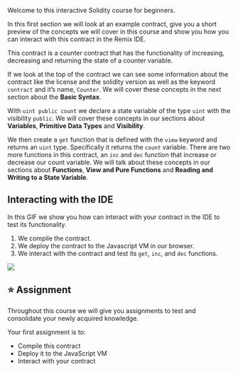 Welcome to this interactive Solidity course for beginners.

In this first section we will look at an example contract, give you a short preview of the concepts we will cover in this course and show you how you can interact with this contract in the Remix IDE.

This contract is a counter contract that has the functionality of increasing, decreasing and returning the state of a counter variable.

If we look at the top of the contract we can see some information about the contract like the license and the solidity version as well as the keyword `contract` and it’s name, `Counter`. We will cover these concepts in the next section about the **Basic Syntax**.

With `uint public count` we declare a state variable of the type `uint` with the visibility `public`. We will cover these concepts in our sections about **Variables**, **Primitive Data Types** and **Visibility**.  

We then create a `get` function that is defined with the `view` keyword and returns an `uint` type. Specifically it returns the `count` variable. There are two more functions in this contract, an `inc` and `dec` function that increase or decrease our count variable.
We will talk about these concepts in our sections about **Functions**, **View and Pure Functions** and **Reading and Writing to a State Variable**.

## Interacting with the IDE
In this GIF we show you how can interact with your contract in the IDE to test its functionality.

1. We compile the contract.
2. We deploy the contract to the Javascript VM in our browser.
3. We interact with the contract and test its `get`, `inc`, and `dec` functions.

![](https://i.imgur.com/6W4AHMZ.gif)

## ⭐️ Assignment
Throughout this course we will give you assignments to test and consolidate your newly acquired knowledge.

Your first assignment is to:
* Compile this contract
* Deploy it to the JavaScript VM
* Interact with your contract